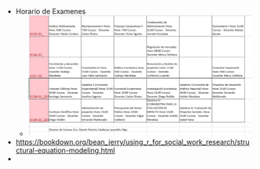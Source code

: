 - Horario de Examenes
	- ![image.png](../assets/image_1643639019380_0.png)
- https://bookdown.org/bean_jerry/using_r_for_social_work_research/structural-equation-modeling.html
-